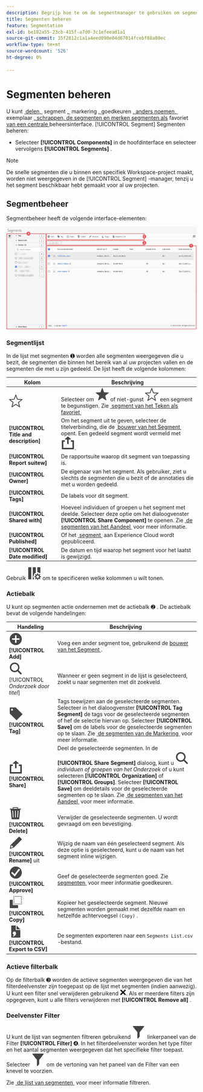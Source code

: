 ```yaml
---
description: Begrijp hoe te om de segmentmanager te gebruiken om segmenten, zoals aandeel, filter, markering te beheren, goed te keuren, segmenten te kopiëren, te schrappen, en segmenten als favorieten te merken.
title: Segmenten beheren
feature: Segmentation
exl-id: be182a55-23cb-415f-a7d0-3c1efeead1a1
source-git-commit: 35f2812c1a1a4eed090e04d67014fcebf88a80ec
workflow-type: tm+mt
source-wordcount: '526'
ht-degree: 0%

---
```


# Segmenten beheren


U kunt [&#x200B; delen, &#x200B;](t-seg-share.md) segment [, &#x200B;](t-seg-filter.md) markering [, &#x200B;](seg-tag.md) goedkeuren [, anders noemen, &#x200B;](seg-approve.md) exemplaar [, schrappen, de segmenten en merken segmenten als &#x200B;](seg-copy.md) favoriet [&#x200B; van een centrale &#x200B;](t-seg-favorite.md) beheersinterface. [!UICONTROL Segment] Segmenten beheren:

* Selecteer **[!UICONTROL Components]** in de hoofdinterface en selecteer vervolgens **[!UICONTROL Segments]** .


>[!NOTE]
>
>De snelle segmenten die u binnen een specifiek Workspace-project maakt, worden niet weergegeven in de [!UICONTROL Segment] -manager, tenzij u het segment beschikbaar hebt gemaakt voor al uw projecten.
>

## Segmentbeheer

Segmentbeheer heeft de volgende interface-elementen:

![&#x200B; interface van het Segment &#x200B;](assets/segments-manager.png)

### Segmentlijst

In de lijst met segmenten ➊ worden alle segmenten weergegeven die u bezit, de segmenten die binnen het bereik van al uw projecten vallen en de segmenten die met u zijn gedeeld. De lijst heeft de volgende kolommen:

| Kolom | Beschrijving |
| --- | --- | 
| ![&#x200B; StarOutline &#x200B;](/help/assets/icons/StarOutline.svg) | Selecteer om ![&#x200B; Ster &#x200B;](/help/assets/icons/Star.svg) of niet-gunst ![&#x200B; StarOutline &#x200B;](/help/assets/icons/StarOutline.svg) een segment te begunstigen. Zie [&#x200B; segment van het Teken als favoriet &#x200B;](t-seg-favorite.md) |
| **[!UICONTROL Title and description]** | Om het segment uit te geven, selecteer de titelverbinding, die de [&#x200B; bouwer van het Segment &#x200B;](seg-build.md) opent. Een gedeeld segment wordt vermeld met ![&#x200B; Aandeel &#x200B;](/help/assets/icons/ShareAlt.svg). |
| **[!UICONTROL Report suitew]** | De rapportsuite waarop dit segment van toepassing is. |
| **[!UICONTROL Owner]** | De eigenaar van het segment. Als gebruiker, ziet u slechts de segmenten die u bezit of de annotaties die met u worden gedeeld. |
| **[!UICONTROL Tags]** | De labels voor dit segment. |
| **[!UICONTROL Shared with]** | Hoeveel individuen of groepen u het segment met deelde. Selecteer deze optie om het dialoogvenster **[!UICONTROL Share Component]** te openen. Zie [&#x200B; de segmenten van het Aandeel &#x200B;](t-seg-share.md) voor meer informatie. |
| **[!UICONTROL Published]** | Of het [&#x200B; segment &#x200B;](seg-publish.md) aan Experience Cloud wordt gepubliceerd. |
| **[!UICONTROL Date modified]** | De datum en tijd waarop het segment voor het laatst is gewijzigd. |

Gebruik ![&#x200B; ColumnSetting &#x200B;](/help/assets/icons/ColumnSetting.svg) om te specificeren welke kolommen u wilt tonen.

### Actiebalk

U kunt op segmenten actie ondernemen met de actiebalk ➋ . De actiebalk bevat de volgende handelingen:

| Handeling | Beschrijving |
|---|---|
| ![&#x200B; AddCircle &#x200B;](/help/assets/icons/AddCircle.svg) **[!UICONTROL Add]** | Voeg een ander segment toe, gebruikend de [&#x200B; bouwer van het Segment &#x200B;](seg-build.md). |
| ![&#x200B; Onderzoek &#x200B;](/help/assets/icons/Search.svg) [!UICONTROL *Onderzoek door titel*] | Wanneer er geen segment in de lijst is geselecteerd, zoekt u naar segmenten met dit zoekveld. |
| ![&#x200B; Etiket &#x200B;](/help/assets/icons/Label.svg) **[!UICONTROL Tag]** | Tags toewijzen aan de geselecteerde segmenten. Selecteer in het dialoogvenster **[!UICONTROL Tag Segment]** de tags voor de geselecteerde segmenten of hef de selectie hiervan op. Selecteer **[!UICONTROL Save]** om de labels voor de geselecteerde segmenten op te slaan. Zie [&#x200B; de segmenten van de Markering &#x200B;](seg-tag.md) voor meer informatie. |
| ![&#x200B; Aandeel &#x200B;](/help/assets/icons/ShareAlt.svg) **[!UICONTROL Share]** | Deel de geselecteerde segmenten. In de **[!UICONTROL Share Segment]** dialoog, kunt u ![&#x200B; Onderzoek &#x200B;](/help/assets/icons/Search.svg) *individuen of groepen van het Onderzoek* of u kunt selecteren **[!UICONTROL Organization]** of **[!UICONTROL Groups]**. Selecteer **[!UICONTROL Save]** om deeldetails voor de geselecteerde segmenten op te slaan. Zie [&#x200B; de segmenten van het Aandeel &#x200B;](t-seg-share.md) voor meer informatie. |
| ![&#x200B; Schrapping &#x200B;](/help/assets/icons/Delete.svg) **[!UICONTROL Delete]** | Verwijder de geselecteerde segmenten. U wordt gevraagd om een bevestiging. |
| ![&#x200B; geef &#x200B;](/help/assets/icons/Edit.svg) **[!UICONTROL Rename]** uit | Wijzig de naam van één geselecteerd segment. Als deze optie is geselecteerd, kunt u de naam van het segment inline wijzigen. |
| ![&#x200B; CheckmarkCircle &#x200B;](/help/assets/icons/CheckmarkCircle.svg) **[!UICONTROL Approve]** | Geef de geselecteerde segmenten goed. Zie [&#x200B; segmenten &#x200B;](seg-approve.md) voor meer informatie goedkeuren. |
| ![&#x200B; Exemplaar &#x200B;](/help/assets/icons/Copy.svg) **[!UICONTROL Copy]** | Kopieer het geselecteerde segment. Nieuwe segmenten worden gemaakt met dezelfde naam en hetzelfde achtervoegsel `(Copy)` . |
| ![&#x200B; FileCSV &#x200B;](/help/assets/icons/FileCSV.svg) **[!UICONTROL Export to CSV]** | De segmenten exporteren naar een `Segments List.csv` -bestand. |

### Actieve filterbalk

Op de filterbalk ➌ worden de actieve segmenten weergegeven die van het filterdeelvenster zijn toegepast op de lijst met segmenten (indien aanwezig). U kunt een filter snel verwijderen gebruikend ![&#x200B; CrossSize75 &#x200B;](/help/assets/icons/CrossSize75.svg). Als er meerdere filters zijn opgegeven, kunt u alle filters verwijderen met **[!UICONTROL Remove all]** .

### Deelvenster Filter

U kunt de lijst van segmenten filtreren gebruikend ![&#x200B; &#x200B;](/help/assets/icons/Filter.svg) linkerpaneel van de Filter **[!UICONTROL Filter]** ➍. In het filterdeelvenster worden het type filter en het aantal segmenten weergegeven dat het specifieke filter toepast. Selecteer ![&#x200B; Filter &#x200B;](/help/assets/icons/Filter.svg) om de vertoning van het paneel van de Filter van een knevel te voorzien.

Zie [&#x200B; de lijst van segmenten &#x200B;](t-seg-filter.md) voor meer informatie filtreren.


<!--

The Segment manager offers many ways of curating segments, such as sharing, filtering, tagging, approving, copying, deleting, and marking as favorites.

The Analytics Segment manager shows you all the segments you own and that have been shared with you. Admin-level users can see all segments in the organization. This overview presents the user interface and the capabilities of the Segment manager. 

![Segments manager](assets/segments-manager.png)

## Access the Segment manager

1. In Adobe Analytics, select the **[!UICONTROL Components]** tab, then select **[!UICONTROL Segments]**.

   Or 

   In an existing report, select the Segments icon ![](https://spectrum.adobe.com/static/icons/workflow_18/Smock_Segmentation_18_N.svg) in the left navigation, then select **[!UICONTROL Manage]**.

## Available actions in the Segment manager

In the Segment manager, you can:

* [Filter segments](/help/components/segmentation/segmentation-workflow/t-seg-filter.md)

* [Mark segments as favorites](/help/components/segmentation/segmentation-workflow/t-seg-favorite.md)

* [Approve segments](/help/components/segmentation/segmentation-workflow/seg-approve.md)

* [Tag segments](/help/components/segmentation/segmentation-workflow/seg-tag.md)

* [Share segments](/help/components/segmentation/segmentation-workflow/t-seg-share.md)

* Export a segment to a CSV file.

* [Copy segments](/help/components/segmentation/segmentation-workflow/seg-copy.md)

* [Delete segments](/help/components/segmentation/segmentation-workflow/seg-delete.md)

## Configure columns

You can configure the information displayed for each segment in the Segment manager by configuring the columns that are displayed.

To configure the visible columns in the Segment manager:

1. In Adobe Analytics, select the **[!UICONTROL Components]** tab, then select **[!UICONTROL Segments]**. 

1. In the Segment manager, select the **Customize columns** icon ![Customize columns icon](assets/customize-columns-icon.png), then select the columns that you want to be displayed in the Segment manager.

   The following columns are available:

   | Column title | Description  |
   |---|---|
   | Title and description | These values are provided in the Segment builder. To edit the title and description, select the title link to open the Segment builder.  |
   | Favorites  | Displays star icons next to each segment, allowing you to mark segments as favorites. For more information, see [Mark segments as favorites](/help/components/segmentation/segmentation-workflow/t-seg-favorite.md). |
   | Report suites  | This column indicates in which report suite the segment was last saved.  |
   | Owner  | Indicates who owns the segment. As a non-Admin, you can see only segments you own or those that were shared with you.  |
   | Tags (not checked in column selector, hence column not appearing)  | Tags that were applied to the segment, either by you or by people who shared the segment with you.  |
   | Shared with  | Lists individuals or groups (Admin only) or All (Admin only) that you shared the segment with. <p>When a segment is being shared by you or with you, a share icon displays next to the segment name.</p>|
   | Date modified  | Shows the date that the segment was last modified.  |
   | Used in | Shows where segments are currently being used, and how many times they are being used in each area. <p>For example, if the segment is being used in 40 projects and 2 alerts, then the value of this column shows as [!UICONTROL **42 components**].</p> <p>Select the value in this column to see the breakdown of where the segments are being used (for example, [!UICONTROL **Projects (40)**], [!UICONTROL **Alerts (2)**]). Furthermore, you can view the list of items where the segments are being used. For example, so see the list of projects where they are being used, select the [!UICONTROL **Projects (40)**] link.</p><p>Each of the following areas shows the number of instances of segments being used in that area:</p>  <ul><li>[!UICONTROL **Projects**]<p>Contains segments that were [created in the segment builder](/help/components/segmentation/segmentation-workflow/seg-build.md) and are available for all projects.</p></li><li>[!UICONTROL **Ad hoc components**]<p>Contains segments that were [created as quick segments](/help/analyze/analysis-workspace/components/segments/quick-segments.md) and are available only within a single project.</p></li><li>[!UICONTROL **Scheduled projects**]</li><li>[!UICONTROL **Mobile Scorecards**]</li><li>[!UICONTROL **Annotations**]</li><li>[!UICONTROL **Alerts**]</li><li>[!UICONTROL **Calculated metrics**]</li><li>[!UICONTROL **Report Builder**]<p>Selecting this option downloads a CSV file, with the following columns of data:</p><ul><li>Report Builder Name</li><li>Last accessed</li><li>Last accessed IMS User ID</li><li>Last accessed user name</li></ul><p>When viewing information for Report Builder, usage information is available starting in September 2024.</p></li></ul><p>This information can help you determine whether a component is valuable to users in your organization, where it is used, and if it needs to be deleted or modified.</p><p>Consider the following when viewing this column:</p><ul><li>This information is available only to system administrators.</li><li>The [!UICONTROL **Used in**] column does not display by default. [Configure columns](#configure-columns) to display it.</li><li>If a segment includes another segment in its definition, any use of that segment is not shown in the [!UICONTROL **Used in**] column. If a segment is included in the definition of another type of component (such as a calculated metric), then usage is shown in the [!UICONTROL **Used in**] column.</li><li>This information does not include usage from the API or Data Warehouse.</li><li>If there is no data in this column for a given component but it has a [!UICONTROL **Last used**] date, the component might have been used in an analysis without being saved.</li><li>Usage information is available starting in September 2023.</li></ul><p>You can use the [Data Dictionary](/help/analyze/analysis-workspace/components/data-dictionary/data-dictionary-overview.md) along with this information to help you keep track of and better understand how components are being used in your organization.</p>  |
   | Last used | Shows the date when the segment was last used in any of the following component types: <ul><li>Alerts</li><li>Calculated metrics</li><li>Projects</li><li>Scheduled projects</li><li>Segments</li></ul> <p>This information can help you determine whether a component is valuable to users in your organization, where it is used, and if it needs to be deleted or modified.</p><p>Consider the following when viewing this column:</p><ul><li>This information does not include usage from the API, Report Builder, or Data Warehouse.</li><li>For some components, this column might not contain data if the component was last used prior to September 2023.</li><li>This information is available only to system administrators.</li></ul><p>You can use the [Data Dictionary](/help/analyze/analysis-workspace/components/data-dictionary/data-dictionary-overview.md) along with this information to help you keep track of and better understand how components are being used in your organization. |
   
   {style="table-layout:auto"}

## How-To Video {#section_B3C5DA22DC5248DBA17C56E03DA2D4F2}

This [Adobe Analytics video](https://experienceleague.adobe.com/docs/analytics-learn/tutorials/components/segmentation/segment-management-and-sharing.html?lang=nl-NL) gives a short overview of how to use the Segment manager.

-->
